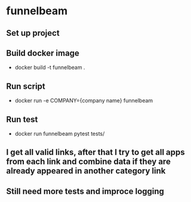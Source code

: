 # funnelbeam
## Set up project
## Build docker image
- docker build -t funnelbeam  .
## Run script
- docker run -e COMPANY={company name} funnelbeam
## Run test
- docker run funnelbeam pytest tests/
## I get all valid links, after that I try to get all apps from each link and combine data if they are already appeared in another category link
## Still need more tests and improce logging
